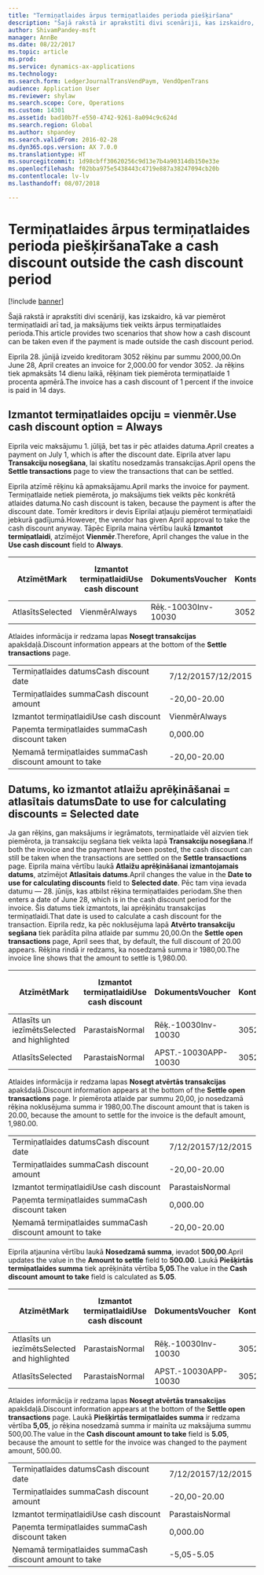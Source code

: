 ```yaml
---
title: "Termiņatlaides ārpus termiņatlaides perioda piešķiršana"
description: "Šajā rakstā ir aprakstīti divi scenāriji, kas izskaidro, kā var piemērot termiņatlaidi arī tad, ja maksājums tiek veikts ārpus termiņatlaides perioda."
author: ShivamPandey-msft
manager: AnnBe
ms.date: 08/22/2017
ms.topic: article
ms.prod: 
ms.service: dynamics-ax-applications
ms.technology: 
ms.search.form: LedgerJournalTransVendPaym, VendOpenTrans
audience: Application User
ms.reviewer: shylaw
ms.search.scope: Core, Operations
ms.custom: 14301
ms.assetid: bad10b7f-e550-4742-9261-8a094c9c624d
ms.search.region: Global
ms.author: shpandey
ms.search.validFrom: 2016-02-28
ms.dyn365.ops.version: AX 7.0.0
ms.translationtype: HT
ms.sourcegitcommit: 1d98cbff30620256c9d13e7b4a90314db150e33e
ms.openlocfilehash: f02bba975e5438443c4719e887a38247094cb20b
ms.contentlocale: lv-lv
ms.lasthandoff: 08/07/2018

---
```


# <a name="take-a-cash-discount-outside-the-cash-discount-period"></a><span data-ttu-id="e293a-103">Termiņatlaides ārpus termiņatlaides perioda piešķiršana</span><span class="sxs-lookup"><span data-stu-id="e293a-103">Take a cash discount outside the cash discount period</span></span>

[!include [banner](../includes/banner.md)]

<span data-ttu-id="e293a-104">Šajā rakstā ir aprakstīti divi scenāriji, kas izskaidro, kā var piemērot termiņatlaidi arī tad, ja maksājums tiek veikts ārpus termiņatlaides perioda.</span><span class="sxs-lookup"><span data-stu-id="e293a-104">This article provides two scenarios that show how a cash discount can be taken even if the payment is made outside the cash discount period.</span></span>

<span data-ttu-id="e293a-105">Eiprila 28. jūnijā izveido kreditoram 3052 rēķinu par summu 2000,00.</span><span class="sxs-lookup"><span data-stu-id="e293a-105">On June 28, April creates an invoice for 2,000.00 for vendor 3052.</span></span> <span data-ttu-id="e293a-106">Ja rēķins tiek apmaksāts 14 dienu laikā, rēķinam tiek piemērota termiņatlaide 1 procenta apmērā.</span><span class="sxs-lookup"><span data-stu-id="e293a-106">The invoice has a cash discount of 1 percent if the invoice is paid in 14 days.</span></span>

## <a name="use-cash-discount-option--always"></a><span data-ttu-id="e293a-107">Izmantot termiņatlaides opciju = vienmēr.</span><span class="sxs-lookup"><span data-stu-id="e293a-107">Use cash discount option = Always</span></span>
<span data-ttu-id="e293a-108">Eiprila veic maksājumu 1. jūlijā, bet tas ir pēc atlaides datuma.</span><span class="sxs-lookup"><span data-stu-id="e293a-108">April creates a payment on July 1, which is after the discount date.</span></span> <span data-ttu-id="e293a-109">Eiprila atver lapu **Transakciju nosegšana**, lai skatītu nosedzamās transakcijas.</span><span class="sxs-lookup"><span data-stu-id="e293a-109">April opens the **Settle transactions** page to view the transactions that can be settled.</span></span> 

<span data-ttu-id="e293a-110">Eiprila atzīmē rēķinu kā apmaksājamu.</span><span class="sxs-lookup"><span data-stu-id="e293a-110">April marks the invoice for payment.</span></span> <span data-ttu-id="e293a-111">Termiņatlaide netiek piemērota, jo maksājums tiek veikts pēc konkrētā atlaides datuma.</span><span class="sxs-lookup"><span data-stu-id="e293a-111">No cash discount is taken, because the payment is after the discount date.</span></span> <span data-ttu-id="e293a-112">Tomēr kreditors ir devis Eiprilai atļauju piemērot termiņatlaidi jebkurā gadījumā.</span><span class="sxs-lookup"><span data-stu-id="e293a-112">However, the vendor has given April approval to take the cash discount anyway.</span></span> <span data-ttu-id="e293a-113">Tāpēc Eiprila maina vērtību laukā **Izmantot termiņatlaidi**, atzīmējot **Vienmēr**.</span><span class="sxs-lookup"><span data-stu-id="e293a-113">Therefore, April changes the value in the **Use cash discount** field to **Always**.</span></span>

| <span data-ttu-id="e293a-114">Atzīmēt</span><span class="sxs-lookup"><span data-stu-id="e293a-114">Mark</span></span>     | <span data-ttu-id="e293a-115">Izmantot termiņatlaidi</span><span class="sxs-lookup"><span data-stu-id="e293a-115">Use cash discount</span></span> | <span data-ttu-id="e293a-116">Dokuments</span><span class="sxs-lookup"><span data-stu-id="e293a-116">Voucher</span></span>   | <span data-ttu-id="e293a-117">Konts</span><span class="sxs-lookup"><span data-stu-id="e293a-117">Account</span></span> | <span data-ttu-id="e293a-118">Termiņatlaides datums</span><span class="sxs-lookup"><span data-stu-id="e293a-118">Cash discount date</span></span> | <span data-ttu-id="e293a-119">Izpildes datums</span><span class="sxs-lookup"><span data-stu-id="e293a-119">Due date</span></span>  | <span data-ttu-id="e293a-120">Rēķins</span><span class="sxs-lookup"><span data-stu-id="e293a-120">Invoice</span></span> | <span data-ttu-id="e293a-121">Summa darījuma valūtā</span><span class="sxs-lookup"><span data-stu-id="e293a-121">Amount in transaction currency</span></span> | <span data-ttu-id="e293a-122">Valūta</span><span class="sxs-lookup"><span data-stu-id="e293a-122">Currency</span></span> | <span data-ttu-id="e293a-123">Nosedzamā summa</span><span class="sxs-lookup"><span data-stu-id="e293a-123">Amount to settle</span></span> |
|----------|-------------------|-----------|---------|--------------------|-----------|---------|--------------------------------|----------|------------------|
| <span data-ttu-id="e293a-124">Atlasīts</span><span class="sxs-lookup"><span data-stu-id="e293a-124">Selected</span></span> | <span data-ttu-id="e293a-125">Vienmēr</span><span class="sxs-lookup"><span data-stu-id="e293a-125">Always</span></span>            | <span data-ttu-id="e293a-126">Rēķ.-10030</span><span class="sxs-lookup"><span data-stu-id="e293a-126">Inv-10030</span></span> | <span data-ttu-id="e293a-127">3052</span><span class="sxs-lookup"><span data-stu-id="e293a-127">3052</span></span>    | <span data-ttu-id="e293a-128">6/28/2015</span><span class="sxs-lookup"><span data-stu-id="e293a-128">6/28/2015</span></span>          | <span data-ttu-id="e293a-129">7/12/2015</span><span class="sxs-lookup"><span data-stu-id="e293a-129">7/12/2015</span></span> | <span data-ttu-id="e293a-130">10030</span><span class="sxs-lookup"><span data-stu-id="e293a-130">10030</span></span>   | <span data-ttu-id="e293a-131">-2000,00</span><span class="sxs-lookup"><span data-stu-id="e293a-131">-2,000.00</span></span>                      | <span data-ttu-id="e293a-132">USD</span><span class="sxs-lookup"><span data-stu-id="e293a-132">USD</span></span>      | <span data-ttu-id="e293a-133">-1980,00</span><span class="sxs-lookup"><span data-stu-id="e293a-133">-1,980.00</span></span>        |

<span data-ttu-id="e293a-134">Atlaides informācija ir redzama lapas **Nosegt transakcijas** apakšdaļā.</span><span class="sxs-lookup"><span data-stu-id="e293a-134">Discount information appears at the bottom of the **Settle transactions** page.</span></span>

|                              |           |
|------------------------------|-----------|
| <span data-ttu-id="e293a-135">Termiņatlaides datums</span><span class="sxs-lookup"><span data-stu-id="e293a-135">Cash discount date</span></span>           | <span data-ttu-id="e293a-136">7/12/2015</span><span class="sxs-lookup"><span data-stu-id="e293a-136">7/12/2015</span></span> |
| <span data-ttu-id="e293a-137">Termiņatlaides summa</span><span class="sxs-lookup"><span data-stu-id="e293a-137">Cash discount amount</span></span>         | <span data-ttu-id="e293a-138">-20,00</span><span class="sxs-lookup"><span data-stu-id="e293a-138">-20.00</span></span>    |
| <span data-ttu-id="e293a-139">Izmantot termiņatlaidi</span><span class="sxs-lookup"><span data-stu-id="e293a-139">Use cash discount</span></span>            | <span data-ttu-id="e293a-140">Vienmēr</span><span class="sxs-lookup"><span data-stu-id="e293a-140">Always</span></span>    |
| <span data-ttu-id="e293a-141">Paņemta termiņatlaides summa</span><span class="sxs-lookup"><span data-stu-id="e293a-141">Cash discount taken</span></span>          | <span data-ttu-id="e293a-142">0,00</span><span class="sxs-lookup"><span data-stu-id="e293a-142">0.00</span></span>      |
| <span data-ttu-id="e293a-143">Ņemamā termiņatlaides summa</span><span class="sxs-lookup"><span data-stu-id="e293a-143">Cash discount amount to take</span></span> | <span data-ttu-id="e293a-144">-20,00</span><span class="sxs-lookup"><span data-stu-id="e293a-144">-20.00</span></span>    |

## <a name="date-to-use-for-calculating-discounts--selected-date"></a><span data-ttu-id="e293a-145">Datums, ko izmantot atlaižu aprēķināšanai = atlasītais datums</span><span class="sxs-lookup"><span data-stu-id="e293a-145">Date to use for calculating discounts = Selected date</span></span>
<span data-ttu-id="e293a-146">Ja gan rēķins, gan maksājums ir iegrāmatots, termiņatlaide vēl aizvien tiek piemērota, ja transakciju segšana tiek veikta lapā **Transakciju nosegšana**.</span><span class="sxs-lookup"><span data-stu-id="e293a-146">If both the invoice and the payment have been posted, the cash discount can still be taken when the transactions are settled on the **Settle transactions** page.</span></span> <span data-ttu-id="e293a-147">Eiprila maina vērtību laukā **Atlaižu aprēķināšanai izmantojamais datums**, atzīmējot **Atlasītais datums**.</span><span class="sxs-lookup"><span data-stu-id="e293a-147">April changes the value in the **Date to use for calculating discounts** field to **Selected date**.</span></span> <span data-ttu-id="e293a-148">Pēc tam viņa ievada datumu — 28. jūnijs, kas atbilst rēķina termiņatlaides periodam.</span><span class="sxs-lookup"><span data-stu-id="e293a-148">She then enters a date of June 28, which is in the cash discount period for the invoice.</span></span> <span data-ttu-id="e293a-149">Šis datums tiek izmantots, lai aprēķinātu transakcijas termiņatlaidi.</span><span class="sxs-lookup"><span data-stu-id="e293a-149">That date is used to calculate a cash discount for the transaction.</span></span> <span data-ttu-id="e293a-150">Eiprila redz, ka pēc noklusējuma lapā **Atvērto transakciju segšana** tiek parādīta pilna atlaide par summu 20,00.</span><span class="sxs-lookup"><span data-stu-id="e293a-150">On the **Settle open transactions** page, April sees that, by default, the full discount of 20.00 appears.</span></span> <span data-ttu-id="e293a-151">Rēķina rindā ir redzams, ka nosedzamā summa ir 1980,00.</span><span class="sxs-lookup"><span data-stu-id="e293a-151">The invoice line shows that the amount to settle is 1,980.00.</span></span>

| <span data-ttu-id="e293a-152">Atzīmēt</span><span class="sxs-lookup"><span data-stu-id="e293a-152">Mark</span></span>                     | <span data-ttu-id="e293a-153">Izmantot termiņatlaidi</span><span class="sxs-lookup"><span data-stu-id="e293a-153">Use cash discount</span></span> | <span data-ttu-id="e293a-154">Dokuments</span><span class="sxs-lookup"><span data-stu-id="e293a-154">Voucher</span></span>   | <span data-ttu-id="e293a-155">Konts</span><span class="sxs-lookup"><span data-stu-id="e293a-155">Account</span></span> | <span data-ttu-id="e293a-156">Termiņatlaides datums</span><span class="sxs-lookup"><span data-stu-id="e293a-156">Cash discount date</span></span> | <span data-ttu-id="e293a-157">Izpildes datums</span><span class="sxs-lookup"><span data-stu-id="e293a-157">Due date</span></span>  | <span data-ttu-id="e293a-158">Rēķins</span><span class="sxs-lookup"><span data-stu-id="e293a-158">Invoice</span></span> | <span data-ttu-id="e293a-159">Summa darījuma valūtā</span><span class="sxs-lookup"><span data-stu-id="e293a-159">Amount in transaction currency</span></span> | <span data-ttu-id="e293a-160">Valūta</span><span class="sxs-lookup"><span data-stu-id="e293a-160">Currency</span></span> | <span data-ttu-id="e293a-161">Nosedzamā summa</span><span class="sxs-lookup"><span data-stu-id="e293a-161">Amount to settle</span></span> |
|--------------------------|-------------------|-----------|---------|--------------------|-----------|---------|--------------------------------|----------|------------------|
| <span data-ttu-id="e293a-162">Atlasīts un iezīmēts</span><span class="sxs-lookup"><span data-stu-id="e293a-162">Selected and highlighted</span></span> | <span data-ttu-id="e293a-163">Parastais</span><span class="sxs-lookup"><span data-stu-id="e293a-163">Normal</span></span>            | <span data-ttu-id="e293a-164">Rēķ.-10030</span><span class="sxs-lookup"><span data-stu-id="e293a-164">Inv-10030</span></span> | <span data-ttu-id="e293a-165">3052</span><span class="sxs-lookup"><span data-stu-id="e293a-165">3052</span></span>    | <span data-ttu-id="e293a-166">6/28/2015</span><span class="sxs-lookup"><span data-stu-id="e293a-166">6/28/2015</span></span>          | <span data-ttu-id="e293a-167">7/12/2015</span><span class="sxs-lookup"><span data-stu-id="e293a-167">7/12/2015</span></span> | <span data-ttu-id="e293a-168">10030</span><span class="sxs-lookup"><span data-stu-id="e293a-168">10030</span></span>   | <span data-ttu-id="e293a-169">-2000,00</span><span class="sxs-lookup"><span data-stu-id="e293a-169">-2,000.00</span></span>                      | <span data-ttu-id="e293a-170">USD</span><span class="sxs-lookup"><span data-stu-id="e293a-170">USD</span></span>      | <span data-ttu-id="e293a-171">-1980,00</span><span class="sxs-lookup"><span data-stu-id="e293a-171">-1,980.00</span></span>        |
| <span data-ttu-id="e293a-172">Atlasīts</span><span class="sxs-lookup"><span data-stu-id="e293a-172">Selected</span></span>                 | <span data-ttu-id="e293a-173">Parastais</span><span class="sxs-lookup"><span data-stu-id="e293a-173">Normal</span></span>            | <span data-ttu-id="e293a-174">APST.-10030</span><span class="sxs-lookup"><span data-stu-id="e293a-174">APP-10030</span></span> | <span data-ttu-id="e293a-175">3052</span><span class="sxs-lookup"><span data-stu-id="e293a-175">3052</span></span>    | <span data-ttu-id="e293a-176">7/15/2015</span><span class="sxs-lookup"><span data-stu-id="e293a-176">7/15/2015</span></span>          | <span data-ttu-id="e293a-177">7/15/2015</span><span class="sxs-lookup"><span data-stu-id="e293a-177">7/15/2015</span></span> |         | <span data-ttu-id="e293a-178">500,00</span><span class="sxs-lookup"><span data-stu-id="e293a-178">500.00</span></span>                         | <span data-ttu-id="e293a-179">USD</span><span class="sxs-lookup"><span data-stu-id="e293a-179">USD</span></span>      | <span data-ttu-id="e293a-180">500,00</span><span class="sxs-lookup"><span data-stu-id="e293a-180">500.00</span></span>           |

<span data-ttu-id="e293a-181">Atlaides informācija ir redzama lapas **Nosegt atvērtās transakcijas** apakšdaļā.</span><span class="sxs-lookup"><span data-stu-id="e293a-181">Discount information appears at the bottom of the **Settle open transactions** page.</span></span> <span data-ttu-id="e293a-182">Ir piemērota atlaide par summu 20,00, jo nosedzamā rēķina noklusējuma summa ir 1980,00.</span><span class="sxs-lookup"><span data-stu-id="e293a-182">The discount amount that is taken is 20.00, because the amount to settle for the invoice is the default amount, 1,980.00.</span></span>

|                              |           |
|------------------------------|-----------|
| <span data-ttu-id="e293a-183">Termiņatlaides datums</span><span class="sxs-lookup"><span data-stu-id="e293a-183">Cash discount date</span></span>           | <span data-ttu-id="e293a-184">7/12/2015</span><span class="sxs-lookup"><span data-stu-id="e293a-184">7/12/2015</span></span> |
| <span data-ttu-id="e293a-185">Termiņatlaides summa</span><span class="sxs-lookup"><span data-stu-id="e293a-185">Cash discount amount</span></span>         | <span data-ttu-id="e293a-186">-20,00</span><span class="sxs-lookup"><span data-stu-id="e293a-186">-20.00</span></span>    |
| <span data-ttu-id="e293a-187">Izmantot termiņatlaidi</span><span class="sxs-lookup"><span data-stu-id="e293a-187">Use cash discount</span></span>            | <span data-ttu-id="e293a-188">Parastais</span><span class="sxs-lookup"><span data-stu-id="e293a-188">Normal</span></span>    |
| <span data-ttu-id="e293a-189">Paņemta termiņatlaides summa</span><span class="sxs-lookup"><span data-stu-id="e293a-189">Cash discount taken</span></span>          | <span data-ttu-id="e293a-190">0,00</span><span class="sxs-lookup"><span data-stu-id="e293a-190">0.00</span></span>      |
| <span data-ttu-id="e293a-191">Ņemamā termiņatlaides summa</span><span class="sxs-lookup"><span data-stu-id="e293a-191">Cash discount amount to take</span></span> | <span data-ttu-id="e293a-192">-20,00</span><span class="sxs-lookup"><span data-stu-id="e293a-192">-20.00</span></span>    |

<span data-ttu-id="e293a-193">Eiprila atjaunina vērtību laukā **Nosedzamā summa**, ievadot **500,00**.</span><span class="sxs-lookup"><span data-stu-id="e293a-193">April updates the value in the **Amount to settle** field to **500.00**.</span></span> <span data-ttu-id="e293a-194">Laukā **Piešķirtās termiņatlaides summa** tiek aprēķināta vērtība **5,05**.</span><span class="sxs-lookup"><span data-stu-id="e293a-194">The value in the **Cash discount amount to take** field is calculated as **5.05**.</span></span>

| <span data-ttu-id="e293a-195">Atzīmēt</span><span class="sxs-lookup"><span data-stu-id="e293a-195">Mark</span></span>                     | <span data-ttu-id="e293a-196">Izmantot termiņatlaidi</span><span class="sxs-lookup"><span data-stu-id="e293a-196">Use cash discount</span></span> | <span data-ttu-id="e293a-197">Dokuments</span><span class="sxs-lookup"><span data-stu-id="e293a-197">Voucher</span></span>   | <span data-ttu-id="e293a-198">Konts</span><span class="sxs-lookup"><span data-stu-id="e293a-198">Account</span></span> | <span data-ttu-id="e293a-199">Datums</span><span class="sxs-lookup"><span data-stu-id="e293a-199">Date</span></span>      | <span data-ttu-id="e293a-200">Izpildes datums</span><span class="sxs-lookup"><span data-stu-id="e293a-200">Due date</span></span>  | <span data-ttu-id="e293a-201">Rēķins</span><span class="sxs-lookup"><span data-stu-id="e293a-201">Invoice</span></span> | <span data-ttu-id="e293a-202">Summa darījuma valūtā</span><span class="sxs-lookup"><span data-stu-id="e293a-202">Amount in transaction currency</span></span> | <span data-ttu-id="e293a-203">Valūta</span><span class="sxs-lookup"><span data-stu-id="e293a-203">Currency</span></span> | <span data-ttu-id="e293a-204">Nosedzamā summa</span><span class="sxs-lookup"><span data-stu-id="e293a-204">Amount to settle</span></span> |
|--------------------------|-------------------|-----------|---------|-----------|-----------|---------|--------------------------------|----------|------------------|
| <span data-ttu-id="e293a-205">Atlasīts un iezīmēts</span><span class="sxs-lookup"><span data-stu-id="e293a-205">Selected and highlighted</span></span> | <span data-ttu-id="e293a-206">Parastais</span><span class="sxs-lookup"><span data-stu-id="e293a-206">Normal</span></span>            | <span data-ttu-id="e293a-207">Rēķ.-10030</span><span class="sxs-lookup"><span data-stu-id="e293a-207">Inv-10030</span></span> | <span data-ttu-id="e293a-208">3052</span><span class="sxs-lookup"><span data-stu-id="e293a-208">3052</span></span>    | <span data-ttu-id="e293a-209">6/28/2015</span><span class="sxs-lookup"><span data-stu-id="e293a-209">6/28/2015</span></span> | <span data-ttu-id="e293a-210">7/12/2015</span><span class="sxs-lookup"><span data-stu-id="e293a-210">7/12/2015</span></span> | <span data-ttu-id="e293a-211">10030</span><span class="sxs-lookup"><span data-stu-id="e293a-211">10030</span></span>   | <span data-ttu-id="e293a-212">2000,00</span><span class="sxs-lookup"><span data-stu-id="e293a-212">2,000.00</span></span>                       | <span data-ttu-id="e293a-213">USD</span><span class="sxs-lookup"><span data-stu-id="e293a-213">USD</span></span>      | <span data-ttu-id="e293a-214">-500,00</span><span class="sxs-lookup"><span data-stu-id="e293a-214">-500.00</span></span>          |
| <span data-ttu-id="e293a-215">Atlasīts</span><span class="sxs-lookup"><span data-stu-id="e293a-215">Selected</span></span>                 | <span data-ttu-id="e293a-216">Parastais</span><span class="sxs-lookup"><span data-stu-id="e293a-216">Normal</span></span>            | <span data-ttu-id="e293a-217">APST.-10030</span><span class="sxs-lookup"><span data-stu-id="e293a-217">APP-10030</span></span> | <span data-ttu-id="e293a-218">3052</span><span class="sxs-lookup"><span data-stu-id="e293a-218">3052</span></span>    | <span data-ttu-id="e293a-219">7/15/2015</span><span class="sxs-lookup"><span data-stu-id="e293a-219">7/15/2015</span></span> | <span data-ttu-id="e293a-220">7/15/2015</span><span class="sxs-lookup"><span data-stu-id="e293a-220">7/15/2015</span></span> |         | <span data-ttu-id="e293a-221">500,00</span><span class="sxs-lookup"><span data-stu-id="e293a-221">500.00</span></span>                         | <span data-ttu-id="e293a-222">USD</span><span class="sxs-lookup"><span data-stu-id="e293a-222">USD</span></span>      | <span data-ttu-id="e293a-223">500,00</span><span class="sxs-lookup"><span data-stu-id="e293a-223">500.00</span></span>           |

<span data-ttu-id="e293a-224">Atlaides informācija ir redzama lapas **Nosegt atvērtās transakcijas** apakšdaļā.</span><span class="sxs-lookup"><span data-stu-id="e293a-224">Discount information appears at the bottom of the **Settle open transactions** page.</span></span> <span data-ttu-id="e293a-225">Laukā **Piešķirtās termiņatlaides summa** ir redzama vērtība **5,05**, jo rēķina nosedzamā summa ir mainīta uz maksājuma summu 500,00.</span><span class="sxs-lookup"><span data-stu-id="e293a-225">The value in the **Cash discount amount to take** field is **5.05**, because the amount to settle for the invoice was changed to the payment amount, 500.00.</span></span>

|                              |           |
|------------------------------|-----------|
| <span data-ttu-id="e293a-226">Termiņatlaides datums</span><span class="sxs-lookup"><span data-stu-id="e293a-226">Cash discount date</span></span>           | <span data-ttu-id="e293a-227">7/12/2015</span><span class="sxs-lookup"><span data-stu-id="e293a-227">7/12/2015</span></span> |
| <span data-ttu-id="e293a-228">Termiņatlaides summa</span><span class="sxs-lookup"><span data-stu-id="e293a-228">Cash discount amount</span></span>         | <span data-ttu-id="e293a-229">-20,00</span><span class="sxs-lookup"><span data-stu-id="e293a-229">-20.00</span></span>    |
| <span data-ttu-id="e293a-230">Izmantot termiņatlaidi</span><span class="sxs-lookup"><span data-stu-id="e293a-230">Use cash discount</span></span>            | <span data-ttu-id="e293a-231">Parastais</span><span class="sxs-lookup"><span data-stu-id="e293a-231">Normal</span></span>    |
| <span data-ttu-id="e293a-232">Paņemta termiņatlaides summa</span><span class="sxs-lookup"><span data-stu-id="e293a-232">Cash discount taken</span></span>          | <span data-ttu-id="e293a-233">0,00</span><span class="sxs-lookup"><span data-stu-id="e293a-233">0.00</span></span>      |
| <span data-ttu-id="e293a-234">Ņemamā termiņatlaides summa</span><span class="sxs-lookup"><span data-stu-id="e293a-234">Cash discount amount to take</span></span> | <span data-ttu-id="e293a-235">-5,05</span><span class="sxs-lookup"><span data-stu-id="e293a-235">-5.05</span></span>     |






